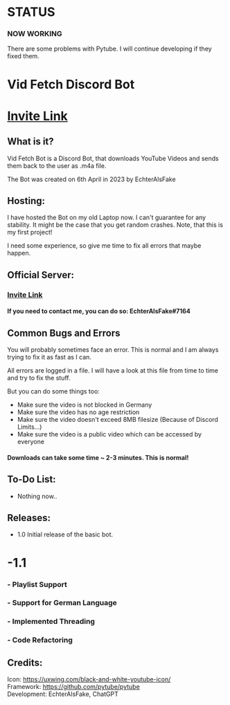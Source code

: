 # STATUS

### NOW WORKING

There are some problems with Pytube.  I will continue developing
if they fixed them. 

# Vid Fetch Discord Bot

# [Invite Link](https://discord.com/oauth2/authorize?client_id=1093631510428516434&permissions=2147486720&scope=bot)

## What is it? 

Vid Fetch Bot is a Discord Bot, that downloads YouTube Videos and sends them back to the
user as .m4a file.

The Bot was created on 6th April in 2023 by EchterAlsFake

## Hosting:

I have hosted the Bot on my old Laptop now. I can't guarantee for any stability.
It might be the case that you get random crashes. Note, that this is my first project!

I need some experience, so give me time to fix all errors that maybe happen. 


## Official Server:

### [Invite Link](https://discord.gg/CFTNHxgXje)

#### If you need to contact me, you can do so: EchterAlsFake#7164

## Common Bugs and Errors

You will probably sometimes face an error. This is normal and I am always trying to fix it as fast as I can.

All errors are logged in a file. I will have a look at this file from time to time and try to fix the stuff.

But you can do some things too:


- Make sure the video is not blocked in Germany
- Make sure the video has no age restriction
- Make sure the video doesn't exceed 8MB filesize  (Because of Discord Limits...)
- Make sure the video is a public video which can be accessed by everyone


#### Downloads can take some time  ~ 2-3 minutes.  This is normal! 


## To-Do List:

 - Nothing now.. 


## Releases:

- 1.0 Initial release of the basic bot. 

# -1.1

### - Playlist Support
### - Support for German Language
### - Implemented Threading
### - Code Refactoring

## Credits:

Icon: https://uxwing.com/black-and-white-youtube-icon/ <br>
Framework: https://github.com/pytube/pytube <br>
Development: EchterAlsFake, ChatGPT
